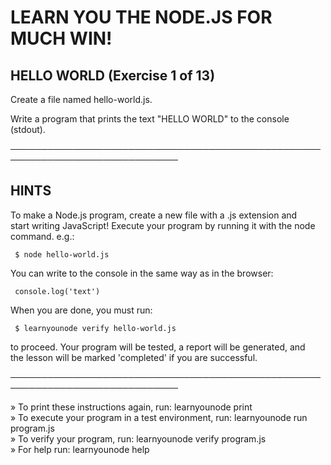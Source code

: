 # LEARN YOU THE NODE.JS FOR MUCH WIN!

## HELLO WORLD (Exercise 1 of 13)

Create a file named hello-world.js.

Write a program that prints the text "HELLO WORLD" to the console  
 (stdout).

─────────────────────────────────────────────────────────────────────────────

## HINTS

To make a Node.js program, create a new file with a .js extension and  
 start writing JavaScript! Execute your program by running it with the node  
 command. e.g.:

     $ node hello-world.js

You can write to the console in the same way as in the browser:

     console.log('text')

When you are done, you must run:

     $ learnyounode verify hello-world.js

to proceed. Your program will be tested, a report will be generated, and  
 the lesson will be marked 'completed' if you are successful.

─────────────────────────────────────────────────────────────────────────────

» To print these instructions again, run: learnyounode print  
 » To execute your program in a test environment, run: learnyounode run  
 program.js  
 » To verify your program, run: learnyounode verify program.js  
 » For help run: learnyounode help
